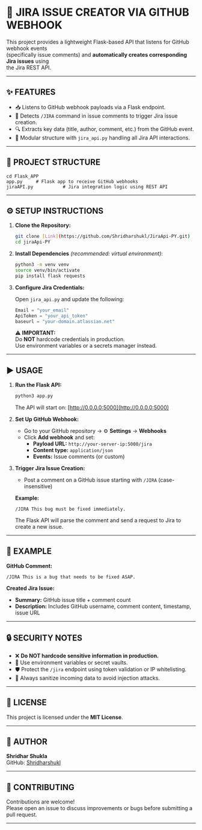 # 🚀 JIRA ISSUE CREATOR VIA GITHUB WEBHOOK

This project provides a lightweight Flask-based API that listens for GitHub webhook events  
(specifically issue comments) and **automatically creates corresponding Jira issues** using  
the Jira REST API.

---

## ✨ FEATURES

- 📥 Listens to GitHub webhook payloads via a Flask endpoint.
- 📝 Detects `/JIRA` command in issue comments to trigger Jira issue creation.
- 🔍 Extracts key data (title, author, comment, etc.) from the GitHub event.
- 🧩 Modular structure with `jira_api.py` handling all Jira API interactions.

---

## 📁 PROJECT STRUCTURE

```
cd Flask_APP
app.py     # Flask app to receive GitHub webhooks
jiraAPI.py           # Jira integration logic using REST API
```

---

## ⚙️ SETUP INSTRUCTIONS

1. **Clone the Repository:**
   ```sh
   git clone [Link](https://github.com/Shridharshukl/JiraApi-PY.git)
   cd jiraApi-PY
   ```

2. **Install Dependencies** *(recommended: virtual environment)*:
   ```sh
   python3 -m venv venv
   source venv/bin/activate
   pip install flask requests
   ```

3. **Configure Jira Credentials:**

   Open `jira_api.py` and update the following:
   ```python
   Email = "your_email"
   ApiToken = "your_api_token"
   baseurl = "your-domain.atlassian.net"
   ```

   ⚠️ **IMPORTANT:**  
   Do **NOT** hardcode credentials in production.  
   Use environment variables or a secrets manager instead.

---

## ▶️ USAGE

1. **Run the Flask API:**
   ```sh
   python3 app.py
   ```
   The API will start on: [http://0.0.0.0:5000](http://0.0.0.0:5000)

2. **Set Up GitHub Webhook:**
   - Go to your GitHub repository → ⚙️ **Settings** → **Webhooks**
   - Click **Add webhook** and set:
     - **Payload URL:** `http://your-server-ip:5000/jira`
     - **Content type:** `application/json`
     - **Events:** Issue comments (or custom)

3. **Trigger Jira Issue Creation:**
   - Post a comment on a GitHub issue starting with `/JIRA` (case-insensitive)

   **Example:**
   ```
   /JIRA This bug must be fixed immediately.
   ```

   The Flask API will parse the comment and send a request to Jira to create a new issue.

---

## 📝 EXAMPLE

**GitHub Comment:**
```
/JIRA This is a bug that needs to be fixed ASAP.
```

**Created Jira Issue:**
- **Summary:** GitHub issue title + comment count
- **Description:** Includes GitHub username, comment content, timestamp, issue URL

---

## 🔒 SECURITY NOTES

- ❌ **Do NOT hardcode sensitive information in production.**
- 🔑 Use environment variables or secret vaults.
- 🛡️ Protect the `/jira` endpoint using token validation or IP whitelisting.
- 🧹 Always sanitize incoming data to avoid injection attacks.

---

## 📜 LICENSE

This project is licensed under the **MIT License**.

---

## 👤 AUTHOR

**Shridhar Shukla**  
GitHub: [Shridharshukl](https://github.com/Shridharshukl)

---

## 🤝 CONTRIBUTING

Contributions are welcome!  
Please open an issue to discuss improvements or bugs before submitting a pull request.

---
